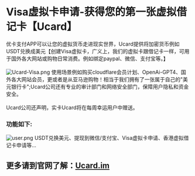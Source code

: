 # Visa虚拟卡申请-获得您的第一张虚拟借记卡【Ucard】
优卡支付APP可以让您的虚拟货币走进现实世界，Ucard提供将加密货币例如USDT兑换成美元【创建Visa虚拟卡，广义上，我们的虚拟卡跟借记卡一样，可用于国外各大网站或购物日常消费。例如绑定paypal、微信、支付宝等。】
<br><br>
<img alt="Ucard-Visa.png" src="https://github.com/Ucard-im/visa-UcardPay/blob/main/Ucard-Visa.png?raw=true" data-hpc="true" class="Box-sc-g0xbh4-0 kzRgrI">
使用场景例如购买cloudflare会员计划、OpenAi-GPT4、国外各大网站会员，更或者是从亚马逊购物！相当于我们拥有了一张属于自己的"美元银行卡";Ucard公司还有专业的审计部门和网络安全部门，保障用户隐私和资金安全。
<br><br>
Ucard公司还声明，实卡Ucard将在每周幸运用户中赠送。
<br>
<h3>功能如下:</h3>
<img alt="user.png" src="https://github.com/Ucard-im/visa-UcardPay/blob/main/user.png?raw=true" data-hpc="true" class="Box-sc-g0xbh4-0 kzRgrI">
USDT兑换美元、提现到微信/支付宝、Visa虚拟卡申请、香港虚拟借记卡申请等...
<h2>更多请到官网了解：<a class="value" href="https://Ucard.im" target="_blank">Ucard.im</a></h2>

<br>

